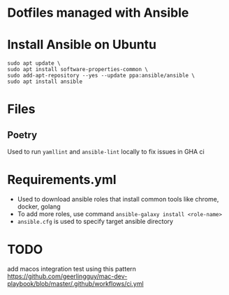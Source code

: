 # Dotfiles managed with Ansible

# Install Ansible on Ubuntu

```
sudo apt update \
sudo apt install software-properties-common \
sudo add-apt-repository --yes --update ppa:ansible/ansible \
sudo apt install ansible
```

# Files

## Poetry 
Used to run `yamllint` and `ansible-lint` locally to fix issues in GHA ci

# Requirements.yml
* Used to download ansible roles that install common tools like chrome, docker, golang
* To add more roles, use command `ansible-galaxy install <role-name>`
* `ansible.cfg` is used to specify target ansible directory

# TODO

add macos integration test using this pattern https://github.com/geerlingguy/mac-dev-playbook/blob/master/.github/workflows/ci.yml
